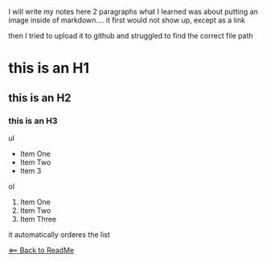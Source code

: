 I will write my notes here 2 paragraphs
what I learned was about putting an image inside of markdown....
it first would not show up, except as a link

then I tried to upload it to github and struggled to find the correct file path

# this is an H1
## this is an H2
### this is an H3

ul
* Item One
* Item Two
* Item 3

ol
1. Item One
1. Item Two
1. Item Three

it automatically orderes the list

[<== Back to ReadMe](Readme.md)



